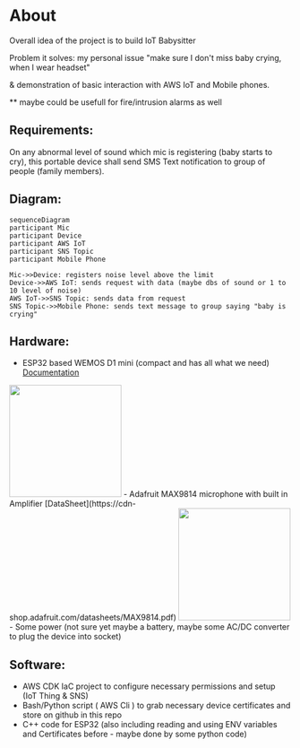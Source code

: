 # About

Overall idea of the project is to build IoT Babysitter 

Problem it solves: my personal issue "make sure I don't miss baby crying, when I wear headset" 

& demonstration of basic interaction with AWS IoT and Mobile phones.

** maybe could be usefull for fire/intrusion alarms as well

## Requirements:
On any abnormal level of sound which mic is registering (baby starts to cry),
this portable device shall send SMS Text notification to group of people
(family members).

## Diagram:
```mermaid
sequenceDiagram
participant Mic
participant Device
participant AWS IoT
participant SNS Topic
participant Mobile Phone

Mic->>Device: registers noise level above the limit
Device->>AWS IoT: sends request with data (maybe dbs of sound or 1 to 10 level of noise) 
AWS IoT->>SNS Topic: sends data from request
SNS Topic->>Mobile Phone: sends text message to group saying "baby is crying"
```

## Hardware:
- ESP32 based WEMOS D1 mini (compact and has all what we need) [Documentation](https://www.wemos.cc/en/latest/d1/d1_mini.html) 
<img src="https://www.wemos.cc/en/latest/_static/boards/d1_mini_v4.0.0_1_16x16.png" width="200" height="200"/>
- Adafruit MAX9814 microphone with built in Amplifier [DataSheet](https://cdn-shop.adafruit.com/datasheets/MAX9814.pdf)
<img src="https://cdn-shop.adafruit.com/970x728/1713-03.jpg" width="200" height="200"/> 
- Some power (not sure yet maybe a battery, maybe some AC/DC converter to plug the device into socket)

## Software:
- AWS CDK IaC project to configure necessary permissions and setup (IoT Thing & SNS)
- Bash/Python script ( AWS Cli ) to grab necessary device certificates and store on github in this repo
- C++ code for ESP32 (also including reading and using ENV variables and Certificates before - maybe done by some python code)

